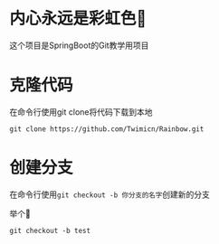 # 内心永远是彩虹色🌈

这个项目是SpringBoot的Git教学用项目

# 克隆代码

在命令行使用git clone将代码下载到本地

```shell
git clone https://github.com/Twimicn/Rainbow.git
```

# 创建分支

在命令行使用```git checkout -b 你分支的名字```创建新的分支

举个🌰

```shell
git checkout -b test
```
